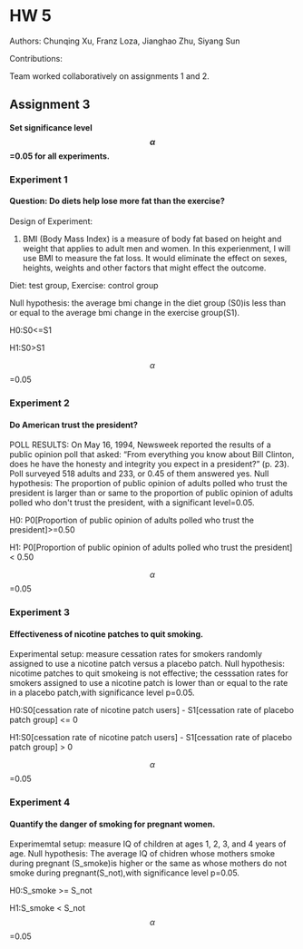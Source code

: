 # HW 5
Authors: Chunqing Xu, Franz Loza, Jianghao Zhu, Siyang Sun

Contributions:

Team worked collaboratively on assignments 1 and 2. 

## Assignment 3
#### Set significance level $$ \alpha $$=0.05 for all experiments.
### Experiment 1
#### Question: Do diets help lose more fat than the exercise?
Design of Experiment: 
1. BMI (Body Mass Index) is a measure of body fat based on height and weight that applies to adult men and women. In this experienment, I will use BMI to measure the fat loss. It would eliminate the effect on sexes, heights, weights and other factors that might effect the outcome.

Diet: test group, Exercise: control group 

Null hypothesis: the average bmi change in the diet group (S0)is less than or equal to the average bmi change in the exercise group(S1). 

H0:S0<=S1

H1:S0>S1

$$ \alpha $$=0.05
### Experiment 2
#### Do American trust the president?
POLL RESULTS: On May 16, 1994, Newsweek reported the results of a public opinion poll that asked: “From everything you know about Bill Clinton, does he have the honesty and integrity you expect in a president?” (p. 23). Poll surveyed 518 adults and 233, or 0.45 of them answered yes.
Null hypothesis: The proportion of public opinion of adults polled who trust the president is larger than or same to the proportion of public opinion of adults polled who don't trust the president, with a significant level=0.05.

H0:  P0[Proportion of public opinion of adults polled who trust the president]>=0.50

H1: P0[Proportion of public opinion of adults polled who trust the president] < 0.50

$$ \alpha $$=0.05
### Experiment 3
#### Effectiveness of nicotine patches to quit smoking.
Experimental setup: measure cessation rates for smokers randomly assigned to use a nicotine patch versus a placebo patch.
Null hypothesis: nicotime patches to quit smokeing is not effective; the cesssation rates for smokers assigned to use a nicotine patch is lower than or equal to the rate in a placebo patch,with significance level p=0.05.

H0:S0[cessation rate of nicotine patch users] - S1[cessation rate of placebo patch group] <= 0

H1:S0[cessation rate of nicotine patch users] - S1[cessation rate of placebo patch group] > 0

$$ \alpha $$=0.05
### Experiment 4
#### Quantify the danger of smoking for pregnant women.
Experimemtal setup: measure IQ of children at ages 1, 2, 3, and 4 years of age.
Null hypothesis: The average IQ of chidren whose mothers smoke during pregnant (S_smoke)is higher or the same as whose mothers do not smoke during pregnant(S_not),with significance level p=0.05. 

H0:S_smoke >= S_not

H1:S_smoke < S_not
$$ \alpha $$=0.05
